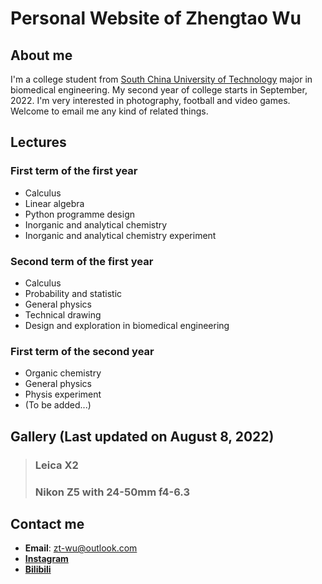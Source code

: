 # Personal Website of Zhengtao Wu

## About me

I'm a college student from [South China University of Technology](https://www.scut.edu.cn/) major in biomedical engineering. My second year of college starts in September, 2022. I'm very interested in photography, football and video games. Welcome to email me any kind of related things.

## Lectures

### First term of the first year
* Calculus
* Linear algebra
* Python programme design
* Inorganic and analytical chemistry
* Inorganic and analytical chemistry experiment

### Second term of the first year
* Calculus
* Probability and statistic
* General physics
* Technical drawing
* Design and exploration in biomedical engineering

### First term of the second year
* Organic chemistry
* General physics
* Physis experiment
* (To be added...)

## Gallery (Last updated on August 8, 2022)
>### Leica X2
>
>### Nikon Z5 with 24-50mm f4-6.3

## Contact me

  * **Email**: zt-wu@outlook.com
  * [**Instagram**](https://www.instagram.com/zhengtao_wu/)
  * [**Bilibili**](https://space.bilibili.com/480155106/?spm_id_from=333.999.0.0)
